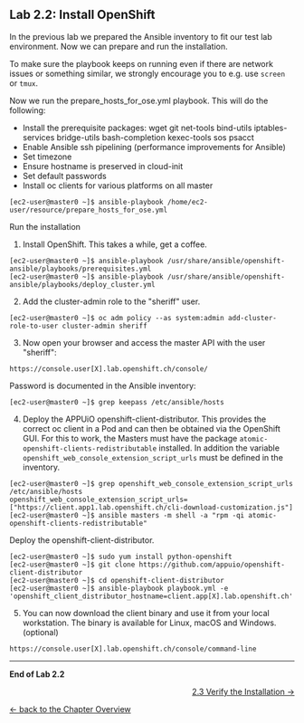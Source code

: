 ## Lab 2.2: Install OpenShift

In the previous lab we prepared the Ansible inventory to fit our test lab environment. Now we can prepare and run the installation.

To make sure the playbook keeps on running even if there are network issues or something similar, we strongly encourage you to e.g. use `screen` or `tmux`.

Now we run the prepare_hosts_for_ose.yml playbook. This will do the following:
- Install the prerequisite packages: wget git net-tools bind-utils iptables-services bridge-utils bash-completion kexec-tools sos psacct
- Enable Ansible ssh pipelining (performance improvements for Ansible)
- Set timezone
- Ensure hostname is preserved in cloud-init
- Set default passwords
- Install oc clients for various platforms on all master

```
[ec2-user@master0 ~]$ ansible-playbook /home/ec2-user/resource/prepare_hosts_for_ose.yml
```

Run the installation
1. Install OpenShift. This takes a while, get a coffee.
```
[ec2-user@master0 ~]$ ansible-playbook /usr/share/ansible/openshift-ansible/playbooks/prerequisites.yml
[ec2-user@master0 ~]$ ansible-playbook /usr/share/ansible/openshift-ansible/playbooks/deploy_cluster.yml
```

2. Add the cluster-admin role to the "sheriff" user.
```
[ec2-user@master0 ~]$ oc adm policy --as system:admin add-cluster-role-to-user cluster-admin sheriff
```

3. Now open your browser and access the master API with the user "sheriff":
```
https://console.user[X].lab.openshift.ch/console/
```
Password is documented in the Ansible inventory:
```
[ec2-user@master0 ~]$ grep keepass /etc/ansible/hosts
```

4. Deploy the APPUiO openshift-client-distributor. This provides the correct oc client in a Pod and can then be obtained via the OpenShift GUI. For this to work, the Masters must have the package `atomic-openshift-clients-redistributable` installed. In addition the variable `openshift_web_console_extension_script_urls` must be defined in the inventory.
```
[ec2-user@master0 ~]$ grep openshift_web_console_extension_script_urls /etc/ansible/hosts
openshift_web_console_extension_script_urls=["https://client.app1.lab.openshift.ch/cli-download-customization.js"]
[ec2-user@master0 ~]$ ansible masters -m shell -a "rpm -qi atomic-openshift-clients-redistributable"
```

Deploy the openshift-client-distributor.
```
[ec2-user@master0 ~]$ sudo yum install python-openshift
[ec2-user@master0 ~]$ git clone https://github.com/appuio/openshift-client-distributor
[ec2-user@master0 ~]$ cd openshift-client-distributor
[ec2-user@master0 ~]$ ansible-playbook playbook.yml -e 'openshift_client_distributor_hostname=client.app[X].lab.openshift.ch'
```

5. You can now download the client binary and use it from your local workstation. The binary is available for Linux, macOS and Windows. (optional)
```
https://console.user[X].lab.openshift.ch/console/command-line
```

---

**End of Lab 2.2**

<p width="100px" align="right"><a href="23_verification.md">2.3 Verify the Installation →</a></p>

[← back to the Chapter Overview](20_installation.md)
